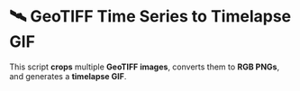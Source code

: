 # 🛰️ GeoTIFF Time Series to Timelapse GIF  

This script **crops** multiple **GeoTIFF images**, converts them to **RGB PNGs**, and generates a **timelapse GIF**.  
